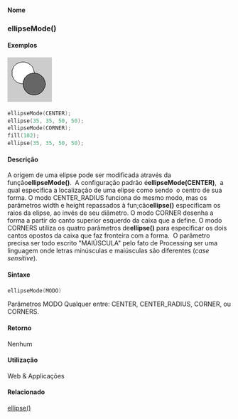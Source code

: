 
#### Nome
### ellipseMode()

#### Exemplos
<img border="0" height="100" src="media/ellipseMode_.gif" width="100"/>

```pde
ellipseMode(CENTER); 
ellipse(35, 35, 50, 50); 
ellipseMode(CORNER); 
fill(102); 
ellipse(35, 35, 50, 50); 

```

#### Descrição
A origem de uma elipse pode ser modificada através da função**ellipseMode()**.  A configuração padrão é**ellipseMode(CENTER)**,
 a qual especifica a localização de uma elipse como
sendo  o centro de sua forma. O modo CENTER_RADIUS funciona do
mesmo modo, mas os parâmetros width e height repassados à
fun;cão**ellipse()**
especificam os raios da elipse, ao invés de seu diâmetro.
O modo CORNER desenha a forma a partir do canto superior esquerdo da
caixa que a define. O modo CORNERS utiliza os quatro parâmetros
de**ellipse()** para especificar
os dois cantos opostos da caixa que faz fronteira com a forma.
 O parâmetro precisa ser todo escrito "MAIÚSCULA"
pelo fato de Processing ser uma linguagem onde letras
mínúsculas e maiúsculas são diferentes (*case sensitive*).

#### Sintaxe
```pde
ellipseMode(MODO)

```
Parâmetros
MODO
Qualquer entre: CENTER, CENTER_RADIUS, CORNER, ou CORNERS.

#### Retorno

	
Nenhum

#### Utilização

	
Web & Applicações

#### Relacionado
[ellipse()](ellipse_)
